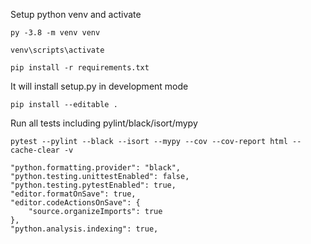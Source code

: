 Setup python venv and activate

`py -3.8 -m venv venv`

`venv\scripts\activate`

`pip install -r requirements.txt`

It will install setup.py in development mode

`pip install --editable .`

Run all tests including pylint/black/isort/mypy

`pytest --pylint --black --isort --mypy --cov --cov-report html --cache-clear -v`


    "python.formatting.provider": "black",
    "python.testing.unittestEnabled": false,    
    "python.testing.pytestEnabled": true,
    "editor.formatOnSave": true,    
    "editor.codeActionsOnSave": {
        "source.organizeImports": true
    },
    "python.analysis.indexing": true,
